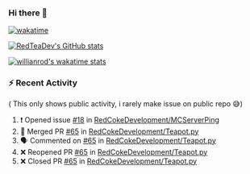 ### Hi there 👋

<!--
**RedTeaDev/RedTeaDev** is a ✨ _special_ ✨ repository because its `README.md` (this file) appears on your GitHub profile.

Here are some ideas to get you started:

- 🔭 I’m currently working on ...
- 🌱 I’m currently learning ...
- 👯 I’m looking to collaborate on ...
- 🤔 I’m looking for help with ...
- 💬 Ask me about ...
- 📫 How to reach me: ...
- 😄 Pronouns: ...
- ⚡ Fun fact: ...
-->


[![wakatime](https://wakatime.com/badge/user/6b101ed0-04c0-4490-9283-eb61f2efff96.svg)](https://wakatime.com/@6b101ed0-04c0-4490-9283-eb61f2efff96)

[![RedTeaDev's GitHub stats](https://github-readme-stats.vercel.app/api?username=RedTeaDev)](https://github.com/anuraghazra/github-readme-stats)

[![willianrod's wakatime stats](https://github-readme-stats.vercel.app/api/wakatime?username=RedTeaDev)](https://github.com/anuraghazra/github-readme-stats)
### :zap: Recent Activity
( This only shows public activity, i rarely make issue on public repo 😅)

<!--START_SECTION:activity-->
1. ❗️ Opened issue [#18](https://github.com/RedCokeDevelopment/MCServerPing/issues/18) in [RedCokeDevelopment/MCServerPing](https://github.com/RedCokeDevelopment/MCServerPing)
2. 🎉 Merged PR [#65](https://github.com/RedCokeDevelopment/Teapot.py/pull/65) in [RedCokeDevelopment/Teapot.py](https://github.com/RedCokeDevelopment/Teapot.py)
3. 🗣 Commented on [#65](https://github.com/RedCokeDevelopment/Teapot.py/issues/65) in [RedCokeDevelopment/Teapot.py](https://github.com/RedCokeDevelopment/Teapot.py)
4. ❌ Reopened PR [#65](https://github.com/RedCokeDevelopment/Teapot.py/pull/65) in [RedCokeDevelopment/Teapot.py](https://github.com/RedCokeDevelopment/Teapot.py)
5. ❌ Closed PR [#65](https://github.com/RedCokeDevelopment/Teapot.py/pull/65) in [RedCokeDevelopment/Teapot.py](https://github.com/RedCokeDevelopment/Teapot.py)
<!--END_SECTION:activity-->
